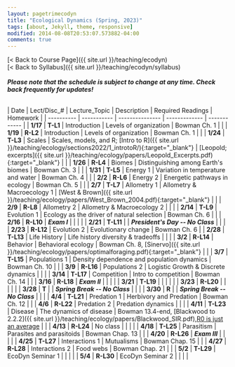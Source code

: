 ```yaml
---
layout: pagetrimecodyn
title: "Ecological Dynamics (Spring, 2023)"
tags: [about, Jekyll, theme, responsive]
modified: 2014-08-08T20:53:07.573882-04:00
comments: true
---
```


[< Back to Course Page]({{ site.url }}/teaching/ecodyn)  
[< Back to Syllabus]({{ site.url }}/teaching/ecodyn/syllabus)  
<br>
***Please note that the schedule is subject to change at any time. Check back frequently for updates!***  
<br>


<style>
table{
    border-collapse: collapse;
    border-spacing: 0;
    /* border:1px solid #808080; */
}

/* th{
    border:1px solid #808080;
}

td{
    border:1px solid #808080;
} */
tr:nth-child(even) {background: #CCC}
tr:nth-child(odd) {background: #FFF}
</style>

| Date | Lect/Disc_# | Lecture_Topic | Description | Required Readings | Homework |
| ---------- | ----------- | --------------- | ------------- | ------------ |
| **1/17**       | **T-L1** |  Introduction | Levels of organization | Bowman Ch. 1 |     |
| **1/19**       | **R-L2** |  Introduction | Levels of organization | Bowman Ch. 1 |     |
| **1/24**  | **T-L3** | Scales |  Scales, models, and R; [Intro to R]({{ site.url }}/teaching/ecology/sections2022/1_introtoR/){:target="_blank"} | [Leopold; excerpts]({{ site.url }}/teaching/ecology/papers/Leopold_Excerpts.pdf){:target="_blank"}  |     |
|  **1/26**  | **R-L4** |  Biomes | Distinguishing among Earth's biomes | Bowman Ch. 3 |     |
| **1/31**       | **T-L5** | Energy 1 | Variation in temperature and water | Bowman Ch. 4 |     |
|  **2/2**   | **R-L6** | Energy 2 | Energetic pathways in ecology | Bowman Ch. 5 |     |
| **2/7** | **T-L7** |  Allometry 1 | Allometry & Macroecology 1 | [West & Brown]({{ site.url }}/teaching/ecology/papers/West_Brown_2004.pdf){:target="_blank"} |    |
| **2/9** | **R-L8** |  Allometry 2 | Allometry & Macroecology 2 |  |    |
| **2/14** | **T-L9** | Evolution 1 | Ecology as the driver of natural selection | Bowman Ch. 6 |    |
| **2/16** | **R-L10** | ***Exam I*** |  |  |    |
| **2/21** | **T-L11** |  | ***President's Day -- No Class*** |  |    |
| **2/23** | **R-L12** | Evolution 2 | Evolutionary change |  Bowman Ch. 6  |
| **2/28** | **T-L13** | Life History | Life history diversity & tradeoffs |  |    |
| **3/2** | **R-L14** | Behavior | Behavioral ecology | Bowman Ch. 8, [Sinervo]({{ site.url }}/teaching/ecology/papers/optimalforaging.pdf){:target="_blank"} |    |
| **3/7** | **T-L15** | Populations 1 | Density dependence and population dynamics | Bowman Ch. 10 |    |
| **3/9** | **R-L16** | Populations 2 | Logistic Growth & Discrete dynamics  |    |    |
| **3/14** | **T-L17** | Competition | Intro to competition | Bowman Ch. 14 |    |
| **3/16** | **R-L18** | ***Exam II*** |  |  |    |
| **3/21** | **T-L19** |  |  |   |    |
| **3/23** | **R-L20** |  |  |  |    |
| **3/28** | **T** |  |  ***Spring Break -- No Class*** |  |    |
| **3/30** | **R** |  |  ***Spring Break -- No Class*** |  |    |
| **4/4** | **T-L21** | Predation 1 | Herbivory and Predation | Bowman Ch. 12 |    |
| **4/6** | **R-L22** | Predation 2 | Predation dynamics |  |    |
| **4/11** | **T-L23** | Disease | The dynamics of disease | Bowman 13.4-end, [Blackwood to 2.2.2]({{ site.url }}/teaching/ecology/papers/Blackwood_SIR.pdf),[R0 is just an average](https://www.santafe.edu/news-center/news/transmission-t-024-cristopher-moore-on-the-heavy-tail-of-outbreaks) | |
| **4/13** | **R-L24** | No class |  |  |    |
| **4/18** | **T-L25** | Parasitism | Parasites and parasitoids |  Bowman Chap. 13 |    |
| **4/20** | **R-L26** | ***Exam III*** |  |  |    |
| **4/25** | **T-L27** | Interactions 1 | Mutualisms  | Bowman Chap. 15 |    |
| **4/27** | **R-L28** | Interactions 2 | Food webs | Bowman Chap. 21 |    |
| **5/2** | **T-L29** |  EcoDyn Seminar 1 |  |  |    |
| **5/4** | **R-L30** | EcoDyn Seminar 2 |  |  |    |



<!-- | **12/8** | **(T-L26)** | Communities | Community assembly, succession | Bowman Ch. 17 |    |
| **12/10** | **(R-L27)** | Biogeography | Patterns of species diversity | Bowman Ch. 18 |    |
|     **12/11**    | **(F-D14)** | Disc 14 | Modeling colonization & extinction  | |  | -->
<!-- | **11/17** | **(T-L22)** | Disease 1 | The dynamics of disease | TBD |    |
| **11/19** | **(R-L23)** | Disease 2 | Epidemics and pandemics |  |    | -->

<!---
| **11/17** | **23-T** | Interactions | Mutualism and commensalism | Bowman Ch. 15 |    |
| **11/19** | **24-R** | Networks | Interactions across ecological networks | TBD |    |
|         | | **Disc-12** |  Analyzing ecological networks |  | HW-9 due |--->